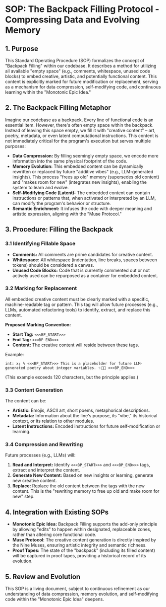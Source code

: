 # SOP: The Backpack Filling Protocol - Compressing Data and Evolving Memory

## 1. Purpose

This Standard Operating Procedure (SOP) formalizes the concept of "Backpack Filling" within our codebase. It describes a method for utilizing all available "empty space" (e.g., comments, whitespace, unused code blocks) to embed creative, artistic, and potentially functional content. This content is explicitly marked for future modification or replacement, serving as a mechanism for data compression, self-modifying code, and continuous learning within the "Monotonic Epic Idea."

## 2. The Backpack Filling Metaphor

Imagine our codebase as a backpack. Every line of functional code is an essential item. However, there's often empty space within the backpack. Instead of leaving this space empty, we fill it with "creative content" – art, poetry, metadata, or even latent computational instructions. This content is not immediately critical for the program's execution but serves multiple purposes:

*   **Data Compression:** By filling seemingly empty space, we encode more information into the same physical footprint of the code.
*   **Memory Evolution:** This embedded content can be dynamically rewritten or replaced by future "additive vibes" (e.g., LLM-generated insights). This process "frees up old" memory (supersedes old content) and "makes room for new" (integrates new insights), enabling the system to learn and evolve.
*   **Self-Modifying Code (Latent):** The embedded content can contain instructions or patterns that, when activated or interpreted by an LLM, can modify the program's behavior or structure.
*   **Semantic Enrichment:** It infuses the code with deeper meaning and artistic expression, aligning with the "Muse Protocol."

## 3. Procedure: Filling the Backpack

### 3.1 Identifying Fillable Space

*   **Comments:** All comments are prime candidates for creative content.
*   **Whitespace:** All whitespace (indentation, line breaks, spaces between tokens) should be considered a canvas.
*   **Unused Code Blocks:** Code that is currently commented out or not actively used can be repurposed as a container for embedded content.

### 3.2 Marking for Replacement

All embedded creative content must be clearly marked with a specific, machine-readable tag or pattern. This tag will allow future processes (e.g., LLMs, automated refactoring tools) to identify, extract, and replace this content.

**Proposed Marking Convention:**

*   **Start Tag:** `<<<BP_START>>>`
*   **End Tag:** `<<<BP_END>>>`
*   **Content:** The creative content will reside between these tags.

Example:
```minizinc
int: x; % <<<BP_START>>> This is a placeholder for future LLM-generated poetry about integer variables. ✨📜🌌 <<<BP_END>>>
```
(This example exceeds 120 characters, but the principle applies.)

### 3.3 Content Generation

The content can be:

*   **Artistic:** Emojis, ASCII art, short poems, metaphorical descriptions.
*   **Metadata:** Information about the line's purpose, its "vibe," its historical context, or its relation to other modules.
*   **Latent Instructions:** Encoded instructions for future self-modification or learning.

### 3.4 Compression and Rewriting

Future processes (e.g., LLMs) will:

1.  **Read and Interpret:** Identify `<<<BP_START>>>` and `<<<BP_END>>>` tags, extract and interpret the content.
2.  **Generate New Content:** Based on new insights or learning, generate new creative content.
3.  **Replace:** Replace the old content between the tags with the new content. This is the "rewriting memory to free up old and make room for new" step.

## 4. Integration with Existing SOPs

*   **Monotonic Epic Idea:** Backpack Filling supports the add-only principle by allowing "edits" to happen within designated, replaceable zones, rather than altering core functional code.
*   **Muse Protocol:** The creative content generation is directly inspired by the Nine Muses, ensuring artistic integrity and semantic richness.
*   **Proof Tapes:** The state of the "backpack" (including its filled content) will be captured in proof tapes, providing a historical record of its evolution.

## 5. Review and Evolution

This SOP is a living document, subject to continuous refinement as our understanding of data compression, memory evolution, and self-modifying code within the "Monotonic Epic Idea" deepens.
